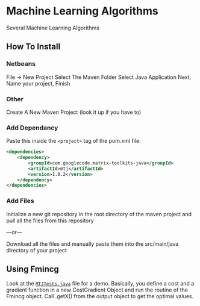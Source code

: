 # Machine Learning Algorithms
Several Machine Learning Algorithms
## How To Install
### Netbeans
File -> New Project
Select The Maven Folder
Select Java Application
Next, Name your project, Finish
### Other
Create A New Maven Project (look it up if you have to)
### Add Dependancy
Paste this inside the ```<project>``` tag of the pom.xml file:
```xml
<dependencies>
    <dependency>
        <groupId>com.googlecode.matrix-toolkits-java</groupId>
        <artifactId>mtj</artifactId>
        <version>1.0.2</version>
    </dependency>
</dependencies>
```
### Add Files
Initialize a new git repository in the root directory of the maven project and pull all the files from this repository

—or—

Download all the files and manually paste them into the src/main/java directory of your project
## Using Fmincg
Look at the [`MTJTests.java`](src/main/java/com/mycompany/maventest/MTJTests.java) file for a demo.
Basically, you define a cost and a gradient function in a new CostGradient Object and run the routine of the Fmincg object. Call .getX() from the output object to get the optimal values.